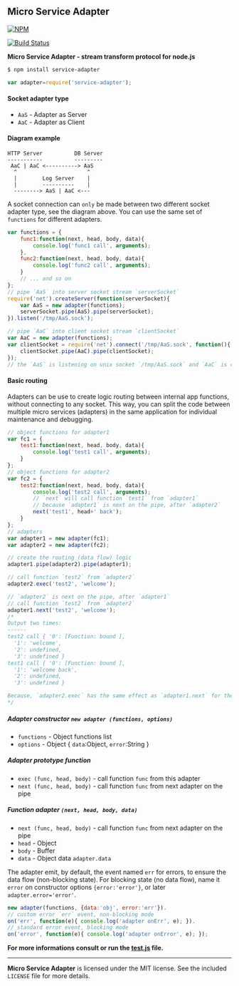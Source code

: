 ## Micro Service Adapter
[![NPM](https://nodei.co/npm/service-adapter.png?downloads=true&downloadRank=true&stars=true)](https://nodei.co/npm/service-adapter/)

[![Build Status](https://travis-ci.org/RTComm/service-adapter.svg?branch=master)](http://travis-ci.org/RTComm/service-adapter)

**Micro Service Adapter - stream transform protocol for node.js**

```sh
$ npm install service-adapter
```
```js
var adapter=require('service-adapter');
```
#### Socket adapter type
* `AaS` - Adapter as Server
* `AaC` - Adapter as Client

#### Diagram example
```
HTTP Server          DB Server
-----------          ---------
 AaC | AaC <----------> AaS
  ^                      ^
  |        Log Server    |
  |        ----------    |
  --------> AaS | AaC <---
```
A socket connection can `only` be made between two different socket adapter type, see the diagram above. You can use the same set of `functions` for different adapters.
```js
var functions = {
	func1:function(next, head, body, data){
		console.log('func1 call', arguments);
	},
	func2:function(next, head, body, data){
		console.log('func2 call', arguments);
	}
	// ... and so on
};
// pipe `AaS` into server socket stream `serverSocket`
require('net').createServer(function(serverSocket){
	var AaS = new adapter(functions);
	serverSocket.pipe(AaS).pipe(serverSocket);
}).listen('/tmp/AaS.sock');

// pipe `AaC` into client socket stream `clientSocket`
var AaC = new adapter(functions);
var clientSocket = require('net').connect('/tmp/AaS.sock', function(){
	clientSocket.pipe(AaC).pipe(clientSocket);
});
// the `AaS` is listening on unix socket `/tmp/AaS.sock` and `AaC` is connecting to it
```
#### Basic routing
Adapters can be use to create logic routing between internal app functions, without connecting to any socket. This way, you can split the code between multiple micro services (adapters) in the same application for individual maintenance and debugging.
```js
// object functions for adapter1
var fc1 = {
	test1:function(next, head, body, data){
		console.log('test1 call', arguments);
	}
};
// object functions for adapter2
var fc2 = {
	test2:function(next, head, body, data){
		console.log('test2 call', arguments);
		// `next` will call function `test1` from `adapter1`
		// because `adapter1` is next on the pipe, after `adapter2`
		next('test1', head+' back');
	}
};
// adapters
var adapter1 = new adapter(fc1);
var adapter2 = new adapter(fc2);

// create the routing (data flow) logic
adapter1.pipe(adapter2).pipe(adapter1);

// call function `test2` from `adapter2`
adapter2.exec('test2', 'welcome');

// `adapter2` is next on the pipe, after `adapter1`
// call function `test2` from `adapter2`
adapter1.next('test2', 'welcome');
/*
Output two times:
------
test2 call { '0': [Function: bound ],
  '1': 'welcome',
  '2': undefined,
  '3': undefined }
test1 call { '0': [Function: bound ],
  '1': 'welcome back',
  '2': undefined,
  '3': undefined }

Because, `adapter2.exec` has the same effect as `adapter1.next` for the routing logic created
*/
```
##### Adapter constructor `new adapter (functions, options)`
* `functions` - Object functions list
* `options` - Object { `data`:Object, `error`:String }

##### Adapter prototype function
* `exec (func, head, body)` - call function `func` from this adapter
* `next (func, head, body)` - call function `func` from next adapter on the pipe

##### Function adapter `(next, head, body, data)`
* `next (func, head, body)` - call function `func` from next adapter on the pipe
* `head` - Object
* `body` - Buffer
* `data` - Object data `adapter.data`

The adapter emit, by default, the event named `err` for errors, to ensure the data flow (non-blocking state). For blocking state (no data flow), name it `error` on constructor options `{error:'error'}`, or later `adapter.error='error'`.
```js
new adapter(functions, {data:'obj', error:'err'}).
// custom error `err` event, non-blocking mode
on('err', function(e){ console.log('adapter onErr', e); }).
// standard error event, blocking mode
on('error', function(e){ console.log('adapter onError', e); });
```

**For more informations consult or run the <a href="https://github.com/RTComm/service-adapter/blob/master/test.js"><b>test.js</b></a> file.**

--------------------------------------------------------
**Micro Service Adapter** is licensed under the MIT license. See the included `LICENSE` file for more details.
